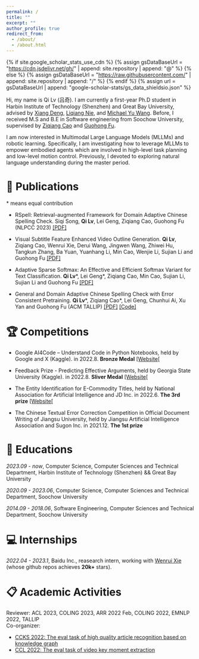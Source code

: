 ```yaml
---
permalink: /
title: ""
excerpt: ""
author_profile: true
redirect_from: 
  - /about/
  - /about.html
---
```


{% if site.google_scholar_stats_use_cdn %}
{% assign gsDataBaseUrl = "https://cdn.jsdelivr.net/gh/" | append: site.repository | append: "@" %}
{% else %}
{% assign gsDataBaseUrl = "https://raw.githubusercontent.com/" | append: site.repository | append: "/" %}
{% endif %}
{% assign url = gsDataBaseUrl | append: "google-scholar-stats/gs_data_shieldsio.json" %}

<span class='anchor' id='about-me'></span>

Hi, my name is Qi Lv (吕奇). I am currently a first-year Ph.D student in Harbin Institute of Technology (Shenzhen) and Great Bay University, advised by [Xiang Deng](https://xiang-deng-dl.github.io/), [Liqiang Nie](https://liqiangnie.github.io/index.html), and [Michael Yu Wang](https://scholar.google.com/citations?hl=zh-CN&user=Oo7c22wAAAAJ). Before, I received M.S and B.E in Software engineering from Soochow University, supervised by [Ziqiang Cao](https://scholar.google.com/citations?user=06ITfcEAAAAJ&hl=zh-CN) and [Guohong Fu](https://openreview.net/profile?id=~Guohong_Fu1).

I am now interested in Multimodal Large Language Models (MLLMs) and robotic learning. Specifically, I am investigating how to leverage MLLMs to empower embodied agents which are involved in high-level task planning and low-level motion control. Previously, I devoted to exploring natural language understanding during the master period.

# 📝 Publications 
\* means equal contribution

- RSpell: Retrieval-augmented Framework for Domain Adaptive Chinese Spelling Check.
Siqi Song, **Qi Lv**, Lei Geng, Ziqiang Cao, Guohong Fu (NLPCC 2023) [\[PDF\]](https://link.springer.com/chapter/10.1007/978-3-031-44693-1_43)

- Visual Subtitle Feature Enhanced Video Outline Generation.
**Qi Lv**, Ziqiang Cao, Wenrui Xie, Derui Wang, Jingwen Wang, Zhiwei Hu, Tangkun Zhang, Ba Yuan, Yuanhang Li, Min Cao, Wenjie Li, Sujian Li and Guohong Fu [\[PDF\]](https://arxiv.org/abs/2208.11307)

- Adaptive Sparse Softmax: An Effective and Efficient Softmax Variant for Text Classification.
**Qi Lv**\*, Lei Geng\*, Ziqiang Cao, Min Cao, Sujian Li, Sujian Li and Guohong Fu [\[PDF\]](http://https://openreview.net/forum?id=5cio7DSIXLQ)

- General and Domain Adaptive Chinese Spelling Check with Error Consistent Pretraining.
**Qi Lv**\*, Ziqiang Cao\*, Lei Geng, Chunhui Ai, Xu Yan and Guohong Fu (ACM TALLIP) [\[PDF\]](https://arxiv.org/abs/2203.10929) [\[Code\]](https://github.com/Aopolin-Lv/ECSpell)


# 🏆 Competitions
- Google AI4Code – Understand Code in Python Notebooks, held by Google and X (Kaggle). in 2022.8. **Bronze Medal** [\[Website\[](https://www.kaggle.com/competitions/AI4Code)

- Feedback Prize - Predicting Effective Arguments, held by Georgia State University (Kaggle). in 2022.8. **Sliver Medal** [\[Website\[](https://www.kaggle.com/competitions/feedback-prize-effectiveness/overview)

- The Entity Identification for E-Commodity Titles, held by National Association for Artificial Intelligence and JD Inc. in 2022.6. **The 3rd prize** [\[Website\[](https://www.heywhale.com/home/competition/620b34ed28270b0017b823ad/content)

- The Chinese Textual Error Correction Competition in Official Document Writing of Jiangsu University, held by Jiangsu Artificial Intelligence Association and Sugon Inc. in 2021.12. **The 1st prize**

# 📖 Educations
*2023.09 - now*, Computer Science, Computer Sciences and Technical Department, Harbin Institute of Technology (Shenzhen) && Great Bay University

*2020.09 - 2023.06*, Computer Science, Computer Sciences and Technical Department, Soochow University

*2014.09 - 2018.06*, Software Engineering, Computer Sciences and Technical Department, Soochow University

# 💻 Internships
*2022.04 - 2023.1*, Baidu Inc., reasearch intern, working with [Wenrui Xie](https://github.com/datawhalechina/pumpkin-book) (whose github repos achieves **20k+** stars).

# 📋 Academic Activities
Reviewer: ACL 2023, COLING 2023, ARR 2022 Feb, COLING 2022, EMNLP 2022, TALLIP  
Co-organizer: 
  - [CCKS 2022: The eval task of high quality article recognition based on knowledge graph](https://aistudio.baidu.com/aistudio/competition/detail/255/0/submit-result)
  - [CCL 2022: The eval task of video key moment extraction](https://aistudio.baidu.com/aistudio/competition/detail/304/0/introduction)
